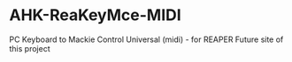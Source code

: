 # AHK-ReaKeyMce-MIDI
PC Keyboard to Mackie Control Universal (midi) - for REAPER
Future site of this project
